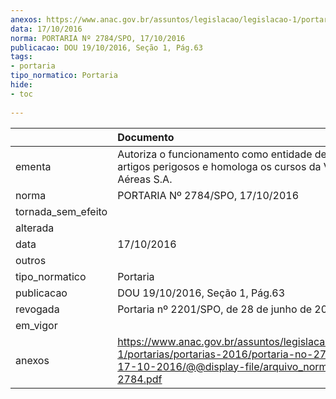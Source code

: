 ```yaml
---
anexos: https://www.anac.gov.br/assuntos/legislacao/legislacao-1/portarias/portarias-2016/portaria-no-2784-spo-17-10-2016/@@display-file/arquivo_norma/PA2016-2784.pdf
data: 17/10/2016
norma: PORTARIA Nº 2784/SPO, 17/10/2016
publicacao: DOU 19/10/2016, Seção 1, Pág.63
tags:
- portaria
tipo_normatico: Portaria
hide: 
- toc 
 
---
```


|                    | Documento                                                                                                                                                      |
|:-------------------|:---------------------------------------------------------------------------------------------------------------------------------------------------------------|
| ementa             | Autoriza o funcionamento como entidade de ensino de artigos perigosos e homologa os cursos da VRG Linhas Aéreas S.A.                                           |
| norma              | PORTARIA Nº 2784/SPO, 17/10/2016                                                                                                                               |
| tornada_sem_efeito |                                                                                                                                                                |
| alterada           |                                                                                                                                                                |
| data               | 17/10/2016                                                                                                                                                     |
| outros             |                                                                                                                                                                |
| tipo_normatico     | Portaria                                                                                                                                                       |
| publicacao         | DOU 19/10/2016, Seção 1, Pág.63                                                                                                                                |
| revogada           | Portaria nº 2201/SPO, de 28 de junho de 2017.                                                                                                                  |
| em_vigor           |                                                                                                                                                                |
| anexos             | https://www.anac.gov.br/assuntos/legislacao/legislacao-1/portarias/portarias-2016/portaria-no-2784-spo-17-10-2016/@@display-file/arquivo_norma/PA2016-2784.pdf |